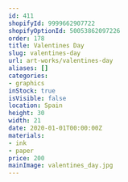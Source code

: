 ```yaml
---
id: 411
shopifyId: 9999662907722
shopifyOptionId: 50053862097226
order: 178
title: Valentines Day
slug: valentines-day
url: art-works/valentines-day
aliases: []
categories:
- graphics
inStock: true
isVisible: false
location: Spain
height: 30
width: 21
date: 2020-01-01T00:00:00Z
materials:
- ink
- paper
price: 200
mainImage: valentines_day.jpg
---
```

